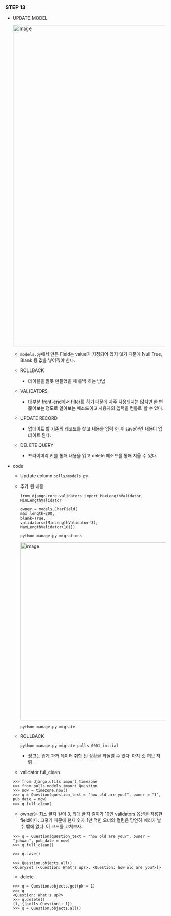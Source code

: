 ### STEP 13

- UPDATE MODEL

    <img width="1009" alt="image" src="https://user-images.githubusercontent.com/118493627/216772602-dd4e2a7d-0a94-499d-b8b8-e9046e1d8578.png">

    - `models.py`에서 만든 Field는 value가 지정되어 있지 않기 때문에 Null True, Blank 등 값을 넣어줘야 한다.

    - ROLLBACK 
        - 테이블을 잘못 만들었을 때 롤백 하는 방법

    - VALIDATORS
        - 대부분 front-end에서 filter를 하기 때문에 자주 사용되지는 않지만 한 번 훑어보는 정도로 알아보는 메소드이고 사용자의 입력을 컨틀로 할 수 있다.

    - UPDATE RECORD
        - 업데이트 할 기존의 레코드를 찾고 내용을 입력 한 후 save하면 내용이 업데이트 된다.

    - DELETE QUERY
        - 프라이머리 키를 통해 내용을 읽고 delete 메소드를 통해 지울 수 있다.

- code
    - Update column
    `polls/models.py`
    - 추가 된 내용
        ```
        from django.core.validators import MaxLengthValidator, MinLengthValidator

        owner = models.CharField(
        max_length=200,
        blank=True,
        validators=[MinLengthValidator(3),
        MaxLengthValidator(10)])
        ```

        ```
        python manage.py migrations
        ```

        <img width="558" alt="image" src="https://user-images.githubusercontent.com/118493627/216773419-bff6a5d3-d629-457f-81c1-9d3d5c1ba256.png">

        ```
        python manage.py migrate

        ```

    - ROLLBACK
        ```
        python manage.py migrate polls 0001_initial
        ```
        
        - 장고는 쉽게 과거 데이터 취합 전 상황을 되돌릴 수 있다. 마치 깃 허브 처럼.


    - validator full_clean
    ```
    >>> from django.utils import timezone
    >>> from polls.models import Question
    >>> now = timezone.now()
    >>> q = Question(question_text = "how old are you?", owner = "1", pub_date = now)
    >>> q.full_clean(
    ```
    - owner는 최소 글자 길이 3, 최대 글자 길이가 10인 validators 옵션을 적용한 field이다. 그렇기 때문에 현재 숫자 1만 적힌 오너의 컬럼은 당연히 에러가 날 수 밖에 없다. 이 코드를 고쳐보자.

    ```
    >>> q = Question(question_text = "how old are you?", owner = "juhwan", pub_date = now)
    >>> q.full_clean()

    >>> q.save()

    >>> Question.objects.all()
    <QuerySet [<Question: What's up?>, <Question: how old are you?>]>
    ```

    - delete
    ```
    >>> q = Question.objects.get(pk = 1)
    >>> q
    <Question: What's up?>
    >>> q.delete()
    (1, {'polls.Question': 1})
    >>> q = Question.objects.all()
    ```